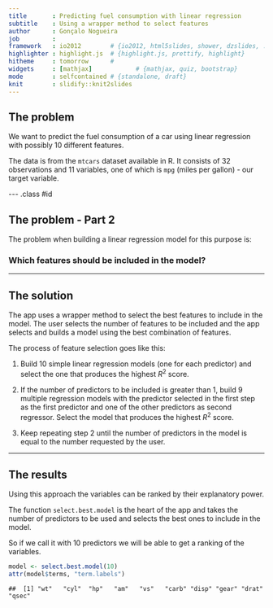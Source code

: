 ```yaml
---
title       : Predicting fuel consumption with linear regression
subtitle    : Using a wrapper method to select features
author      : Gonçalo Nogueira
job         : 
framework   : io2012        # {io2012, html5slides, shower, dzslides, ...}
highlighter : highlight.js  # {highlight.js, prettify, highlight}
hitheme     : tomorrow      # 
widgets     : [mathjax]            # {mathjax, quiz, bootstrap}
mode        : selfcontained # {standalone, draft}
knit        : slidify::knit2slides
---
```


## The problem

We want to predict the fuel consumption of a car using linear regression
with possibly 10 different features.

The data is from the `mtcars` dataset available in R. It consists of 32
observations and 11 variables, one of which is `mpg` (miles per gallon) - our
target variable.

--- .class #id 

## The problem - Part 2

The problem when building a linear regression model for this purpose is:

### Which features should be included in the model?

---

## The solution

The app uses a wrapper method to select the best features to include in the
model. The user selects the number of features to be included and the app
selects and builds a model using the best combination of features.

The process of feature selection goes like this:

1. Build 10 simple linear regression models (one for each predictor) and
select the one that produces the highest $R^2$ score.

2. If the number of predictors to be included is greater than 1, build
9 multiple regression models with the predictor selected in the first
step as the first predictor and one of the other predictors as second
regressor. Select the model that produces the highest $R^2$ score.

3. Keep repeating step 2 until the number of predictors in the model
is equal to the number requested by the user.

---

## The results

Using this approach the variables can be ranked by their explanatory power.



The function `select.best.model` is the heart of the app and takes the
number of predictors to be used and selects the best ones to include in the model.

So if we call it with 10 predictors we will be able to get a ranking of the variables.


```r
model <- select.best.model(10)
attr(model$terms, "term.labels")
```

```
##  [1] "wt"   "cyl"  "hp"   "am"   "vs"   "carb" "disp" "gear" "drat" "qsec"
```





